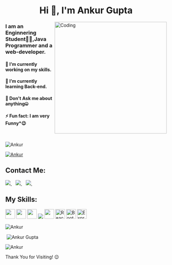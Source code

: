 <h1 align="center">Hi 👋, I'm Ankur Gupta</h1>

<img align="right" alt="Coding" width="350"  src="https://camo.githubusercontent.com/5ddf73ad3a205111cf8c686f687fc216c2946a75005718c8da5b837ad9de78c9/68747470733a2f2f7468756d62732e6766796361742e636f6d2f4576696c4e657874446576696c666973682d736d616c6c2e676966">

### I am an Enginnering Student👨‍🎓,Java Programmer and a web-developer.
#### 🔭 I’m currently working on my skills.
#### 🌱 I’m currently learning Back-end.
#### 💬 Don't Ask me about anything🤐
#### ⚡ Fun fact: I am very Funny*😉
<br>
<p align="left"> <img src="https://komarev.com/ghpvc/?username=ankurgupta032&label=Profile%20views&color=0e75b6&style=flat" alt="Ankur" /> </p>

<p align="left"> <a href="https://github.com/ryo-ma/github-profile-trophy"><img src="https://github-profile-trophy.vercel.app/?username=ankurgupta032" alt="Ankur" /></a> </p>

## Contact Me:
<p>
  <a href="mailto:ankurgupta032002@gmail.com">
    <img src="https://img.shields.io/badge/gmail-D14836?&style=for-the-badge&logo=gmail&logoColor=white" />
  </a>&nbsp;&nbsp;
  <a href="https://www.linkedin.com/in//">
    <img src="https://img.shields.io/badge/linkedin-%230077B5.svg?&style=for-the-badge&logo=linkedin&logoColor=white" />
  </a>&nbsp;&nbsp;
  <a href="https://www.instagram.com/__varsha5/">
    <img src="https://img.shields.io/badge/instagram-%23E4405F.svg?&style=for-the-badge&logo=instagram&logoColor=white" />        
  </a>&nbsp;&nbsp;
</p>

## My Skills:
<img height="30" src="https://img.shields.io/badge/java-%23ED8B00.svg?&style=for-the-badge&logo=java&logoColor=white"/> <img height="30" src="https://img.shields.io/badge/html5%20-%23E34F26.svg?&style=for-the-badge&logo=html5&logoColor=white"/>  <img height="30" src="https://img.shields.io/badge/css3%20-%231572B6.svg?&style=for-the-badge&logo=css3&logoColor=white"/> <img src="https://img.shields.io/badge/javascript%20-%23323330.svg?&style=for-the-badge&logo=javascript&logoColor=%23F7DF1E"> <img height="30" src="https://img.shields.io/badge/MySQL-00000F?style=for-the-badge&logo=mysql&logoColor=white"/> <img height="30" alt="React" src="https://img.shields.io/badge/react-%2320232a.svg?&style=for-the-badge&logo=react&logoColor=%2361DAFB"/> <img height="30" alt="Bootstrap" src="https://img.shields.io/badge/bootstrap-%23563D7C.svg?&style=for-the-badge&logo=bootstrap&logoColor=white"/> <img height="30" alt="Express.js" src="https://img.shields.io/badge/express.js-%23404d59.svg?&style=for-the-badge"/>

<p><img align="center" src="https://github-readme-stats.vercel.app/api/top-langs?username=ankurgupta032&show_icons=true&locale=en&layout=compact" alt="Ankur" /></p>
<p>&nbsp;<img align="center" src="https://github-readme-stats.vercel.app/api?username=ankurgupta032&show_icons=true&locale=en" alt="Ankur Gupta" /></p>

<p><img align="center" src="https://github-readme-streak-stats.herokuapp.com/?user=ankurgupta032&" alt="Ankur" /></p>
  
Thank You for Visiting! 😉
